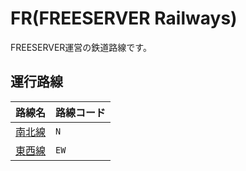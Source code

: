 # FR(FREESERVER Railways)

FREESERVER運営の鉄道路線です。

## 運行路線

|路線名|路線コード|
|---|---|
|[南北線](N)|`N`|
|[東西線](EW)|`EW`|
